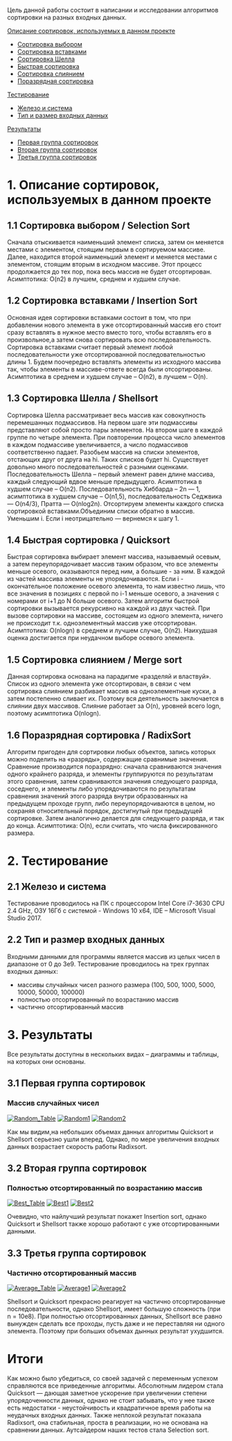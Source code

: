 Цель данной работы состоит в написании и исследовании алгоритмов сортировки на разных входных данных.

[Описание сортировок, используемых в данном проекте](https://github.com/iukarpov/SortingAlgorithms/new/master?readme=1#1-%D0%9E%D0%BF%D0%B8%D1%81%D0%B0%D0%BD%D0%B8%D0%B5-%D1%81%D0%BE%D1%80%D1%82%D0%B8%D1%80%D0%BE%D0%B2%D0%BE%D0%BA-%D0%B8%D1%81%D0%BF%D0%BE%D0%BB%D1%8C%D0%B7%D1%83%D0%B5%D0%BC%D1%8B%D1%85-%D0%B2-%D0%B4%D0%B0%D0%BD%D0%BD%D0%BE%D0%BC-%D0%BF%D1%80%D0%BE%D0%B5%D0%BA%D1%82%D0%B5)
* [Сортировка выбором](https://github.com/iukarpov/SortingAlgorithms/new/master?readme=1#11-%D0%A1%D0%BE%D1%80%D1%82%D0%B8%D1%80%D0%BE%D0%B2%D0%BA%D0%B0-%D0%B2%D1%8B%D0%B1%D0%BE%D1%80%D0%BE%D0%BC--selection-sort)
* [Сортировка вставками](https://github.com/iukarpov/SortingAlgorithms/new/master?readme=1#12-%D0%A1%D0%BE%D1%80%D1%82%D0%B8%D1%80%D0%BE%D0%B2%D0%BA%D0%B0-%D0%B2%D1%81%D1%82%D0%B0%D0%B2%D0%BA%D0%B0%D0%BC%D0%B8--insertion-sort)
* [Сортировка Шелла](https://github.com/iukarpov/SortingAlgorithms/new/master?readme=1#13-%D0%A1%D0%BE%D1%80%D1%82%D0%B8%D1%80%D0%BE%D0%B2%D0%BA%D0%B0-%D0%A8%D0%B5%D0%BB%D0%BB%D0%B0--shellsort)
* [Быстрая сортировка](https://github.com/iukarpov/SortingAlgorithms/new/master?readme=1#14-%D0%91%D1%8B%D1%81%D1%82%D1%80%D0%B0%D1%8F-%D1%81%D0%BE%D1%80%D1%82%D0%B8%D1%80%D0%BE%D0%B2%D0%BA%D0%B0--quicksort)
* [Сортировка слиянием](https://github.com/iukarpov/SortingAlgorithms/new/master?readme=1#15-%D0%A1%D0%BE%D1%80%D1%82%D0%B8%D1%80%D0%BE%D0%B2%D0%BA%D0%B0-%D1%81%D0%BB%D0%B8%D1%8F%D0%BD%D0%B8%D0%B5%D0%BC--merge-sort)
* [Поразрядная сортировка](https://github.com/iukarpov/SortingAlgorithms/new/master?readme=1#16-%D0%9F%D0%BE%D1%80%D0%B0%D0%B7%D1%80%D1%8F%D0%B4%D0%BD%D0%B0%D1%8F-%D1%81%D0%BE%D1%80%D1%82%D0%B8%D1%80%D0%BE%D0%B2%D0%BA%D0%B0--radixsort)

[Тестирование](https://github.com/iukarpov/SortingAlgorithms/new/master?readme=1#2-%D0%A2%D0%B5%D1%81%D1%82%D0%B8%D1%80%D0%BE%D0%B2%D0%B0%D0%BD%D0%B8%D0%B5)
* [Железо и система](https://github.com/iukarpov/SortingAlgorithms/new/master?readme=1#21-%D0%96%D0%B5%D0%BB%D0%B5%D0%B7%D0%BE-%D0%B8-%D1%81%D0%B8%D1%81%D1%82%D0%B5%D0%BC%D0%B0)
* [Тип и размер входных данных](https://github.com/iukarpov/SortingAlgorithms/new/master?readme=1#22-%D0%A2%D0%B8%D0%BF-%D0%B8-%D1%80%D0%B0%D0%B7%D0%BC%D0%B5%D1%80-%D0%B2%D1%85%D0%BE%D0%B4%D0%BD%D1%8B%D1%85-%D0%B4%D0%B0%D0%BD%D0%BD%D1%8B%D1%85)

[Результаты](https://github.com/iukarpov/SortingAlgorithms/new/master?readme=1#3-%D0%A0%D0%B5%D0%B7%D1%83%D0%BB%D1%8C%D1%82%D0%B0%D1%82%D1%8B)
* [Первая группа сортировок](https://github.com/iukarpov/SortingAlgorithms/new/master?readme=1#31-%D0%9F%D0%B5%D1%80%D0%B2%D0%B0%D1%8F-%D0%B3%D1%80%D1%83%D0%BF%D0%BF%D0%B0-%D1%81%D0%BE%D1%80%D1%82%D0%B8%D1%80%D0%BE%D0%B2%D0%BE%D0%BA)
* [Вторая группа сортировок](https://github.com/iukarpov/SortingAlgorithms/new/master?readme=1#32-%D0%92%D1%82%D0%BE%D1%80%D0%B0%D1%8F-%D0%B3%D1%80%D1%83%D0%BF%D0%BF%D0%B0-%D1%81%D0%BE%D1%80%D1%82%D0%B8%D1%80%D0%BE%D0%B2%D0%BE%D0%BA)
* [Третья группа сортировок](https://github.com/iukarpov/SortingAlgorithms/new/master?readme=1#33-%D0%A2%D1%80%D0%B5%D1%82%D1%8C%D1%8F-%D0%B3%D1%80%D1%83%D0%BF%D0%BF%D0%B0-%D1%81%D0%BE%D1%80%D1%82%D0%B8%D1%80%D0%BE%D0%B2%D0%BE%D0%BA)

# 1. Описание сортировок, используемых в данном проекте
## 1.1 Сортировка выбором / Selection Sort
Сначала отыскивается наименьший элемент списка, затем он меняется местами с элементом, стоящим первым в сортируемом массиве. Далее, находится второй наименьший элемент и меняется местами с элементом, стоящим вторым в исходном массиве. Этот процесс продолжается до тех пор, пока весь массив не будет отсортирован. Асимптотика: O(n2) в лучшем, среднем и худшем случае.
## 1.2 Сортировка вставками / Insertion Sort
Основная идея сортировки вставками состоит в том, что при добавлении нового элемента в уже отсортированный массив его стоит сразу вставлять в нужное место вместо того, чтобы вставлять его в произвольное,а затем снова сортировать всю последовательность. Сортировка вставками считает первый элемент любой последовательности уже отсортированной последовательностью длины 1. Будем поочередно вставлять элементы из исходного массива так, чтобы элементы в массиве-ответе всегда были отсортированы. Асимптотика в среднем и худшем случае – O(n2), в лучшем – O(n).
## 1.3 Сортировка Шелла / Shellsort
Сортировка Шелла рассматривает весь массив как совокупность перемешанных подмассивов. На первом шаге эти подмассивы представляют собой просто пары элементов. На втором шаге в каждой группе по четыре элемента. При повторении процесса число элементов в каждом подмассиве увеличивается, а число подмассивов соответственно падает. Разобьем массив на списки элементов, отстающих друг от друга на hi. Таких списков будет hi. Существует довольно много последовательностей с разными оценками. Последовательность Шелла – первый элемент равен длине массива, каждый следующий вдвое меньше предыдущего. Асимптотика в худшем случае – O(n2). Последовательность Хиббарда – 2n — 1, асимптотика в худшем случае – O(n1,5), последовательность Седжвика — O(n4/3), Пратта — O(nlog2n). Отсортируем элементы каждого списка сортировкой вставками.Объединим списки обратно в массив. Уменьшим i. Если i неотрицательно — вернемся к шагу 1.
## 1.4 Быстрая сортировка / Quicksort
Быстрая сортировка выбирает элемент массива, называемый осевым, а затем переупорядочивает массив таким образом, что все элементы меньше осевого, оказываются перед ним, а большие - за ним. В каждой из частей массива элементы не упорядочиваются. Если i - окончательное положение осевого элемента, то нам известно лишь, что все значения в позициях с первой по i-1 меньше осевого, а значения с номерами от i+1 до N больше осевого. Затем алгоритм быстрой сортировки вызывается рекурсивно на каждой из двух частей. При вызове сортировки на массиве, состоящем из одного элемента, ничего не происходит т.к. одноэлементный массив уже отсортирован. Асимптотика: O(nlogn) в среднем и лучшем случае, O(n2). Наихудшая оценка достигается при неудачном выборе осевого элемента.
## 1.5 Сортировка слиянием / Merge sort
Данная сортировка основана на парадигме «разделяй и властвуй». Список из одного элемента уже отсортирован, в связи с чем сортировка слиянием разбивает массив на одноэлементные куски, а затем постепенно сливает их. Поэтому вся деятельность заключается в слиянии двух массивов. Слияние работает за O(n), уровней всего logn, поэтому асимптотика O(nlogn).
## 1.6 Поразрядная сортировка / RadixSort
Алгоритм пригоден для сортировки любых объектов, запись которых можно поделить на «разряды», содержащие сравнимые значения. Сравнение производится поразрядно: сначала сравниваются значения одного крайнего разряда, и элементы группируются по результатам этого сравнения, затем сравниваются значения следующего разряда, соседнего, и элементы либо упорядочиваются по результатам сравнения значений этого разряда внутри образованных на предыдущем проходе групп, либо переупорядочиваются в целом, но сохраняя относительный порядок, достигнутый при предыдущей сортировке. Затем аналогично делается для следующего разряда, и так до конца. Асимптотика: O(n), если считать, что числа фиксированного размера.

# 2. Тестирование
## 2.1 Железо и система
Тестирование проводилось на ПК с процессором Intel Core i7-3630 CPU 2.4 GHz, ОЗУ 16Гб c системой - Windows 10 x64, IDE – Microsoft Visual Studio 2017.
## 2.2 Тип и размер входных данных
Входными данными для программы является массив из целых чисел в диапазоне от 0 до 3е9. Тестирование проводилось на трех группах входных данных:
* массивы случайных чисел разного размера (100, 500, 1000, 5000, 10000, 50000, 100000)
* полностью отсортированный по возрастанию массив
* частично отсортированный массив

# 3. Результаты

Все результаты доступны в нескольких видах – диаграммы и таблицы, на которых они основаны.
## 3.1 Первая группа сортировок
### Массив случайных чисел

<a href="https://imgbb.com/"><img src="https://image.ibb.co/fgm8AJ/Random_Table.jpg" alt="Random_Table" border="0"></a>
<a href="https://imgbb.com/"><img src="https://image.ibb.co/huzZjd/Random1.jpg" alt="Random1" border="0"></a>
<a href="https://imgbb.com/"><img src="https://image.ibb.co/bFL74d/Random2.jpg" alt="Random2" border="0"></a>

Как мы видим,на небольших объемах данных алгоритмы Quicksort и Shellsort серьезно ушли вперед. Однако, по мере увеличения входных данных возрастает скорость работы Radixsort.

## 3.2 Вторая группа сортировок
### Полностью отсортированный по возрастанию массив

<a href="https://imgbb.com/"><img src="https://image.ibb.co/iFGVPd/Best_Table.jpg" alt="Best_Table" border="0"></a>
<a href="https://imgbb.com/"><img src="https://image.ibb.co/d9g3cy/Best1.jpg" alt="Best1" border="0"></a>
<a href="https://imgbb.com/"><img src="https://image.ibb.co/kyPOcy/Best2.jpg" alt="Best2" border="0"></a>

Очевидно, что найлучший результат покажет Insertion sort, однако Quicksort и Shellsort также хорошо работают с уже отсортированными данными.

## 3.3 Третья группа сортировок
### Частично отсортированный массив

<a href="https://imgbb.com/"><img src="https://image.ibb.co/f39jjd/Average_Table.jpg" alt="Average_Table" border="0"></a>
<a href="https://imgbb.com/"><img src="https://image.ibb.co/nbP0Pd/Average1.jpg" alt="Average1" border="0"></a>
<a href="https://imgbb.com/"><img src="https://image.ibb.co/jd9Zjd/Average2.jpg" alt="Average2" border="0"></a>

Shellsort и Quicksort прекрасно реагирует на частично отсортированные последовательности, однако Shellsort, имеет большую сложность (при n = 10e8). При полностью отсортированных данных, Shellsort все равно вынужден сделать все проходы, пусть даже и не переставляя ни одного элемента. Поэтому при больших объемах дынных результат ухудшится.

# Итоги

Как можно было убедиться, со своей задачей с переменным успехом справляются все приведенные алгоритмы. Абсолютным лидером стала Quicksort — дающая заметное ускорение при увеличении степени упорядоченности данных, однако не стоит забывать, что у нее также есть недостатки - неустойчивость и квадратичное время работы на неудачных входных данных. Также неплохой результат показала Radixsort, она стабильная, проста в реализации, но не основана на сравнении данных. Аутсайдером наших тестов стала Selection sort.
